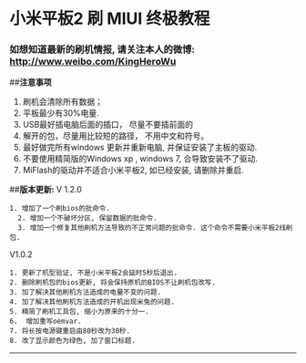 # 小米平板2 刷 MIUI 终极教程

### 如想知道最新的刷机情报, 请关注本人的微博:  http://www.weibo.com/KingHeroWu

##**注意事项**
1. 刷机会清除所有数据； 
2. 平板最少有30%电量.
3. USB最好插电脑后面的插口， 尽量不要插前面的
4. 解开的包，尽量用比较短的路径， 不用中文和符号。 
5. 最好做完所有windows 更新并重新电脑, 并保证安装了主板的驱动. 
6. 不要使用精简版的Windows xp , windows 7, 合导致安装不了驱动. 
7. MiFlash的驱动并不适合小米平板2, 如已经安装, 请删除并重启. 

##**版本更新:**
V 1.2.0
```
1. 增加了一个刷bios的批命令.
  2. 增加一个不破坏分区, 保留数据的批命令. 
  3. 增加一个修复其他刷机方法导致的不正常问题的批命令. 这个命令不需要小米平板2线刷包. 
```

V1.0.2
```
1. 更新了机型验证, 不是小米平板2会延时5秒后退出.
2. 删除刷机包的bios更新, 将会保持原机的BIOS不让刷机包改写.
3. 加了解决其他刷机方法造成的电量不变的问题. 
4. 加了解决其他刷机方法造成的开机出现米兔的问题. 
5. 精简了刷机工具包, 缩小为原来的十分一. 
6.  增加重写oemvar. 
7. 将长按电源键重启由80秒改为30秒.
8. 改了显示颜色为绿色, 加了窗口标题. 
 ```
 
------------

